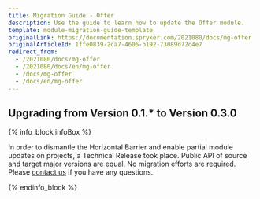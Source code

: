 ```yaml
---
title: Migration Guide - Offer
description: Use the guide to learn how to update the Offer module.
template: module-migration-guide-template
originalLink: https://documentation.spryker.com/2021080/docs/mg-offer
originalArticleId: 1ffe0839-2ca7-4606-b192-73089d72c4e7
redirect_from:
  - /2021080/docs/mg-offer
  - /2021080/docs/en/mg-offer
  - /docs/mg-offer
  - /docs/en/mg-offer
---
```


## Upgrading from Version 0.1.* to Version 0.3.0

{% info_block infoBox %}

In order to dismantle the Horizontal Barrier and enable partial module updates on projects, a Technical Release took place. Public API of source and target major versions are equal. No migration efforts are required. Please [contact us](https://spryker.com/en/support/) if you have any questions.

{% endinfo_block %}
